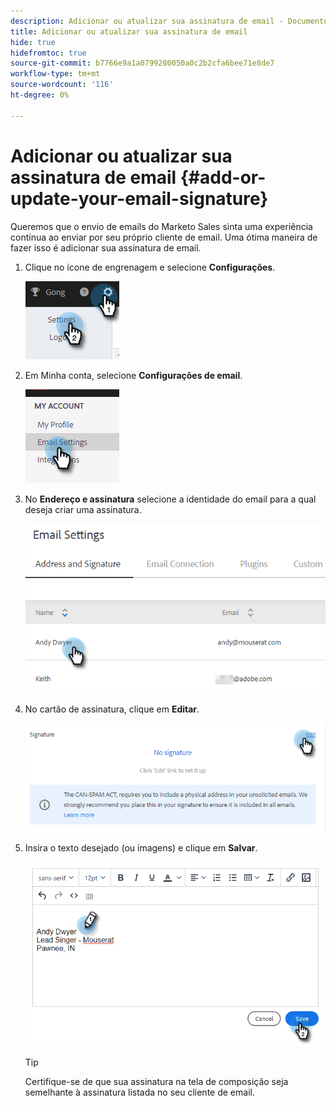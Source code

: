 ```yaml
---
description: Adicionar ou atualizar sua assinatura de email - Documentos do Marketo - Documentação do produto
title: Adicionar ou atualizar sua assinatura de email
hide: true
hidefromtoc: true
source-git-commit: b7766e9a1a0799280050a0c2b2cfa6bee71e8de7
workflow-type: tm+mt
source-wordcount: '116'
ht-degree: 0%

---
```


# Adicionar ou atualizar sua assinatura de email {#add-or-update-your-email-signature}

Queremos que o envio de emails do Marketo Sales sinta uma experiência contínua ao enviar por seu próprio cliente de email. Uma ótima maneira de fazer isso é adicionar sua assinatura de email.

1. Clique no ícone de engrenagem e selecione **Configurações**.

   ![](assets/add-or-update-your-email-signature-1.png)

1. Em Minha conta, selecione **Configurações de email**.

   ![](assets/add-or-update-your-email-signature-2.png)

1. No **Endereço e assinatura** selecione a identidade do email para a qual deseja criar uma assinatura.

   ![](assets/add-or-update-your-email-signature-3.png)

1. No cartão de assinatura, clique em **Editar**.

   ![](assets/add-or-update-your-email-signature-4.png)

1. Insira o texto desejado (ou imagens) e clique em **Salvar**.

   ![](assets/add-or-update-your-email-signature-5.png)

   >[!TIP]
   >
   >Certifique-se de que sua assinatura na tela de composição seja semelhante à assinatura listada no seu cliente de email.
